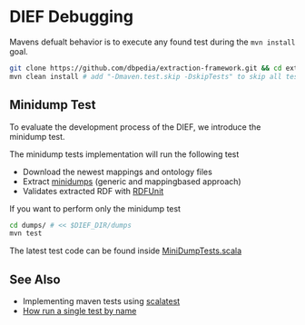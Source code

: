 # DIEF Debugging


Mavens defualt behavior is to execute any found test during the `mvn install` goal.

```bash
git clone https://github.com/dbpedia/extraction-framework.git && cd extraction-framework
mvn clean install # add "-Dmaven.test.skip -DskipTests" to skip all tests during the install goal
```

## Minidump Test

To evaluate the development process of the DIEF, we introduce the minidump test.


The minidump tests implementation will run the following test

* Download the newest mappings and ontology files
* Extract [minidumps](`https://github.com/dbpedia/extraction-framework/tree/master/dump/src/test/resources/minidumps`) (generic and mappingbased approach)
* Validates extracted RDF with [RDFUnit](https://github.com/AKSW/RDFUnit)


If you want to perform only the minidump test

```bash
cd dumps/ # << $DIEF_DIR/dumps
mvn test
```

The latest test code can be found inside [MiniDumpTests.scala](https://github.com/dbpedia/extraction-framework/blob/master/dump/src/test/scala/org/dbpedia/extraction/dump/MinidumpTests.scala)

## See Also

* Implementing maven tests using [scalatest](http://www.scalatest.org/) 
* [How run a single test by name](https://stackoverflow.com/questions/24852484/how-to-run-a-single-test-in-scalatest-from-maven)
